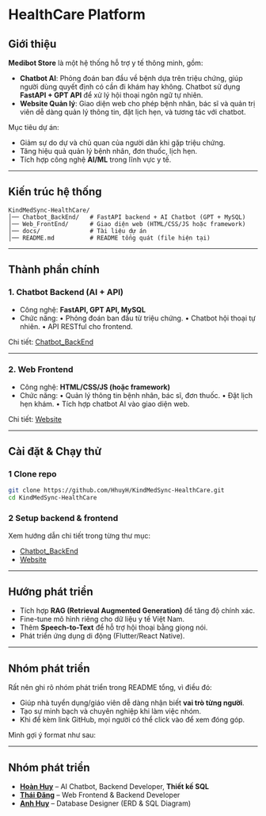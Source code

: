 # HealthCare Platform

## Giới thiệu

**Medibot Store** là một hệ thống hỗ trợ y tế thông minh, gồm:

* **Chatbot AI**: Phỏng đoán ban đầu về bệnh dựa trên triệu chứng, giúp người dùng quyết định có cần đi khám hay không. Chatbot sử dụng **FastAPI + GPT API** để xử lý hội thoại ngôn ngữ tự nhiên.
* **Website Quản lý**: Giao diện web cho phép bệnh nhân, bác sĩ và quản trị viên dễ dàng quản lý thông tin, đặt lịch hẹn, và tương tác với chatbot.

Mục tiêu dự án:

* Giảm sự do dự và chủ quan của người dân khi gặp triệu chứng.
* Tăng hiệu quả quản lý bệnh nhân, đơn thuốc, lịch hẹn.
* Tích hợp công nghệ **AI/ML** trong lĩnh vực y tế.

---

## Kiến trúc hệ thống

```
KindMedSync-HealthCare/
│── Chatbot_BackEnd/   # FastAPI backend + AI Chatbot (GPT + MySQL)
│── Web_FrontEnd/      # Giao diện web (HTML/CSS/JS hoặc framework)
│── docs/              # Tài liệu dự án
│── README.md          # README tổng quát (file hiện tại)
```

---

## Thành phần chính

### 1. **Chatbot Backend (AI + API)**

* Công nghệ: **FastAPI, GPT API, MySQL**
* Chức năng:
  • Phỏng đoán ban đầu từ triệu chứng.
  • Chatbot hội thoại tự nhiên.
  • API RESTful cho frontend.

Chi tiết: [Chatbot\_BackEnd](./KindMedSync_ChatBot/Chatbot_BackEnd/README.md)

---

### 2. **Web Frontend**

* Công nghệ: **HTML/CSS/JS (hoặc framework)**
* Chức năng:
  • Quản lý thông tin bệnh nhân, bác sĩ, đơn thuốc.
  • Đặt lịch hẹn khám.
  • Tích hợp chatbot AI vào giao diện web.

Chi tiết: [Website](./KindMedSync_ChatBot/Website/README.md)

---

## Cài đặt & Chạy thử

### 1️ Clone repo

```bash
git clone https://github.com/HhuyH/KindMedSync-HealthCare.git
cd KindMedSync-HealthCare
```

### 2️ Setup backend & frontend

Xem hướng dẫn chi tiết trong từng thư mục:

* [Chatbot\_BackEnd](./KindMedSync_ChatBot/Chatbot_BackEnd/README.md)
* [Website](./KindMedSync_ChatBot/Website/README.md)

---

## Hướng phát triển

* Tích hợp **RAG (Retrieval Augmented Generation)** để tăng độ chính xác.
* Fine-tune mô hình riêng cho dữ liệu y tế Việt Nam.
* Thêm **Speech-to-Text** để hỗ trợ hội thoại bằng giọng nói.
* Phát triển ứng dụng di động (Flutter/React Native).

---

## Nhóm phát triển

Rất nên ghi rõ nhóm phát triển trong README tổng, vì điều đó:

* Giúp nhà tuyển dụng/giáo viên dễ dàng nhận biết **vai trò từng người**.
* Tạo sự minh bạch và chuyên nghiệp khi làm việc nhóm.
* Khi để kèm link GitHub, mọi người có thể click vào để xem đóng góp.

Mình gợi ý format như sau:

---

## Nhóm phát triển

* [**Hoàn Huy**](https://github.com/HhuyH) – AI Chatbot, Backend Developer, **Thiết kế SQL**
* [**Thái Đăng**](https://github.com/TdDangxkus) – Web Frontend & Backend Developer
* [**Anh Huy**](https://github.com/Sindy0711) – Database Designer (ERD & SQL Diagram)
